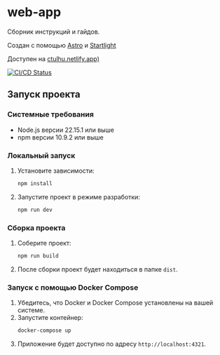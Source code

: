 # web-app

Сборник инструкций и гайдов.

Создан с помощью [Astro](https://astro.build/) и [Startlight](https://starlight.astro.build/)

Доступен на [ctulhu.netlify.app)](https://ctulhu.netlify.app/)

[![CI/CD Status](https://api.netlify.com/api/v1/badges/2aeee120-5b1c-4be7-a545-2d5369143e75/deploy-status)](https://app.netlify.com/projects/ctulhu/deploys)

## Запуск проекта

### Системные требования
- Node.js версии 22.15.1 или выше
- npm версии 10.9.2 или выше

### Локальный запуск
1. Установите зависимости:
   ```bash
   npm install
   ```
2. Запустите проект в режиме разработки:
   ```bash
   npm run dev
   ```

### Сборка проекта
1. Соберите проект:
   ```bash
   npm run build
   ```
2. После сборки проект будет находиться в папке `dist`.

### Запуск с помощью Docker Compose
1. Убедитесь, что Docker и Docker Compose установлены на вашей системе.
2. Запустите контейнер:
   ```bash
   docker-compose up
   ```
3. Приложение будет доступно по адресу `http://localhost:4321`.
